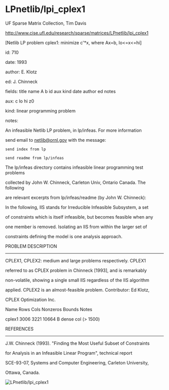 # LPnetlib/lpi_cplex1

 UF Sparse Matrix Collection, Tim Davis

 http://www.cise.ufl.edu/research/sparse/matrices/LPnetlib/lpi_cplex1

 [Netlib LP problem cplex1: minimize c'*x, where Ax=b, lo<=x<=hi]

 id: 710

 date: 1993

 author: E. Klotz

 ed: J. Chinneck

 fields: title name A b id aux kind date author ed notes

 aux: c lo hi z0

 kind: linear programming problem

 notes:

 An infeasible Netlib LP problem, in lp/infeas.  For more information        

 send email to netlib@ornl.gov with the message:                             

                                                                             

 	send index from lp                                                         

 	send readme from lp/infeas                                                 

                                                                             

 The lp/infeas directory contains infeasible linear programming test problems

 collected by John W. Chinneck, Carleton Univ, Ontario Canada.  The following

 are relevant excerpts from lp/infeas/readme (by John W. Chinneck):          

                                                                             

 In the following, IIS stands for Irreducible Infeasible Subsystem, a set    

 of constraints which is itself infeasible, but becomes feasible when any    

 one member is removed.  Isolating an IIS from within the larger set of      

 constraints defining the model is one analysis approach.                    

                                                                             

 PROBLEM DESCRIPTION                                                         

 -------------------                                                         

                                                                             

 CPLEX1, CPLEX2:  medium and large problems respectively.  CPLEX1            

 referred to as CPLEX problem in Chinneck [1993], and is remarkably          

 non-volatile, showing a single small IIS regardless of the IIS algorithm    

 applied.  CPLEX2 is an almost-feasible problem. Contributor:  Ed Klotz,     

 CPLEX Optimization Inc.                                                     

                                                                             

 Name       Rows   Cols   Nonzeros Bounds      Notes                         

 cplex1     3006   3221    10664   B            dense col (> 1500)           

                                                                             

 REFERENCES                                                                  

 ----------                                                                  

                                                                             

 J.W.  Chinneck (1993).  "Finding the Most Useful Subset of Constraints      

 for Analysis in an Infeasible Linear Program", technical report             

 SCE-93-07, Systems and Computer Engineering, Carleton University,           

 Ottawa, Canada.                                                             

                                                                             

![LPnetlib/lpi_cplex1](http://yifanhu.net/GALLERY/GRAPHS/GIF_SMALL/LPnetlib@lpi_cplex1.gif)
